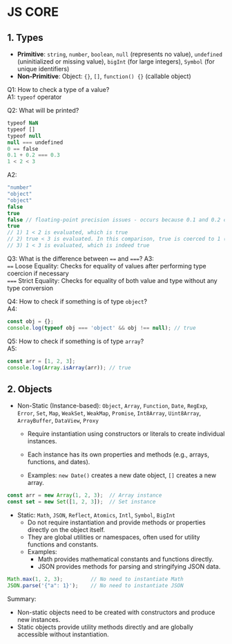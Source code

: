 # JS CORE

## 1. Types  
- **Primitive**: `string`, `number`, `boolean`, `null` (represents no value), `undefined` (uninitialized or missing value), `bigInt` (for large integers), `Symbol` (for unique identifiers)
- **Non-Primitive**: Object: `{}`, `[]`, `function() {}` (callable object)

Q1: How to check a type of a value?  
A1: `typeof` operator

Q2: What will be printed?
```js
tуpeоf NaN
tуpeоf []
tуpeоf null
null === undеfіned
0 == fаlsе
0.1 + 0.2 === 0.3
1 < 2 < 3
```
A2:
```js
"number"
"object"
"object"
false
true
false // floating-point precision issues - occurs because 0.1 and 0.2 can't be represented exactly in binary floating-point
true
// 1) 1 < 2 is evaluated, which is true
// 2) true < 3 is evaluated. In this comparison, true is coerced to 1 (since true is treated as 1 in numeric contexts)
// 3) 1 < 3 is evaluated, which is indeed true
```
Q3: What is the difference between `==` and `===`?
A3:  
`==` Loose Equality: Checks for equality of values after performing type coercion if necessary  
`===` Strict Equality: Checks for equality of both value and type without any type conversion

Q4: How to check if something is of type `object`?  
A4:  
```js
const obj = {};
console.log(typeof obj === 'object' && obj !== null); // true
```

Q5: How to check if something is of type `array`?  
A5:  
```js
const arr = [1, 2, 3];
console.log(Array.isArray(arr)); // true
```

## 2. Objects  
- Non-Static (Instance-based): `Object`, `Array`, `Function`, `Date`, `RegExp`, `Error`, `Set`, `Map`, `WeakSet`, `WeakMap`, `Promise`, `Int8Array`, `Uint8Array`, `ArrayBuffer`, `DataView`, `Proxy`
  - Require instantiation using constructors or literals to create individual instances.
  - Each instance has its own properties and methods (e.g., arrays, functions, and dates).

  - Examples: `new Date()` creates a new date object, `[]` creates a new array.
   
```js
const arr = new Array(1, 2, 3);  // Array instance
const set = new Set([1, 2, 3]);  // Set instance
```

- Static: `Math`, `JSON`, `Reflect`, `Atomics`, `Intl`, `Symbol`, `BigInt`
  - Do not require instantiation and provide methods or properties directly on the object itself.
  - They are global utilities or namespaces, often used for utility functions and constants.
  - Examples:
    - Math provides mathematical constants and functions directly.
    - JSON provides methods for parsing and stringifying JSON data.
```js
Math.max(1, 2, 3);         // No need to instantiate Math
JSON.parse('{"a": 1}');    // No need to instantiate JSON
```
Summary:
- Non-static objects need to be created with constructors and produce new instances.
- Static objects provide utility methods directly and are globally accessible without instantiation.
